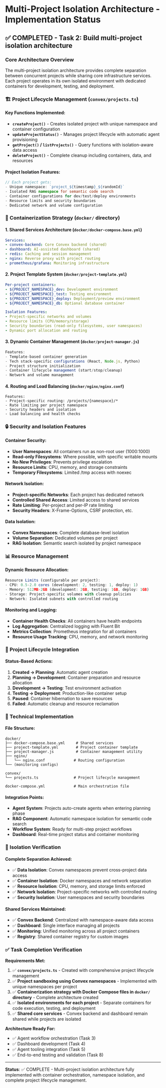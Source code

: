 # Multi-Project Isolation Architecture - Implementation Status

## ✅ COMPLETED - Task 2: Build multi-project isolation architecture

### Core Architecture Overview

The multi-project isolation architecture provides complete separation between concurrent projects while sharing core infrastructure services. Each project operates in its own isolated environment with dedicated containers for development, testing, and deployment.

### 🏗️ Project Lifecycle Management (`convex/projects.ts`)

#### Key Functions Implemented:
- **`createProject()`** - Creates isolated project with unique namespace and container configuration
- **`updateProjectStatus()`** - Manages project lifecycle with automatic agent provisioning
- **`getProject()` / `listProjects()`** - Query functions with isolation-aware data access
- **`deleteProject()`** - Complete cleanup including containers, data, and resources

#### Project Isolation Features:
```typescript
// Each project gets:
- Unique namespace: `project_${timestamp}_${randomId}`
- Isolated RAG namespace for semantic code search
- Container configurations for dev/test/deploy environments
- Resource limits and security boundaries
- Dedicated network and volume configuration
```

### 🐳 Containerization Strategy (`docker/` directory)

#### 1. **Shared Services Architecture** (`docker/docker-compose.base.yml`)
```yaml
Services:
- convex-backend: Core Convex backend (shared)
- dashboard: AI-assisted dashboard (shared)
- redis: Caching and session management
- nginx: Reverse proxy with project routing
- prometheus/grafana: Monitoring infrastructure
```

#### 2. **Project Template System** (`docker/project-template.yml`)
```yaml
Per-project containers:
- ${PROJECT_NAMESPACE}_dev: Development environment
- ${PROJECT_NAMESPACE}_test: Testing environment  
- ${PROJECT_NAMESPACE}_deploy: Deployment/preview environment
- ${PROJECT_NAMESPACE}_db: Optional database container

Isolation Features:
- Project-specific networks and volumes
- Resource limits (CPU/memory/storage)
- Security boundaries (read-only filesystems, user namespaces)
- Dynamic port allocation and routing
```

#### 3. **Dynamic Container Management** (`docker/project-manager.js`)
```javascript
Features:
- Template-based container generation
- Tech stack-specific configurations (React, Node.js, Python)
- Project structure initialization
- Container lifecycle management (start/stop/cleanup)
- Network and volume management
```

#### 4. **Routing and Load Balancing** (`docker/nginx/nginx.conf`)
```nginx
Features:
- Project-specific routing: /projects/{namespace}/*
- Rate limiting per project namespace
- Security headers and isolation
- Load balancing and health checks
```

### 🔒 Security and Isolation Features

#### Container Security:
- **User Namespaces**: All containers run as non-root user (1000:1000)
- **Read-only Filesystems**: Where possible, with specific writable mounts
- **No New Privileges**: Prevents privilege escalation
- **Resource Limits**: CPU, memory, and storage constraints
- **Temporary Filesystems**: Limited /tmp access with noexec

#### Network Isolation:
- **Project-specific Networks**: Each project has dedicated network
- **Controlled Shared Access**: Limited access to shared services
- **Rate Limiting**: Per-project and per-IP rate limiting
- **Security Headers**: X-Frame-Options, CSRF protection, etc.

#### Data Isolation:
- **Convex Namespaces**: Complete database-level isolation
- **Volume Separation**: Dedicated volumes per project
- **RAG Isolation**: Semantic search isolated by project namespace

### 📊 Resource Management

#### Dynamic Resource Allocation:
```typescript
Resource Limits (configurable per project):
- CPU: 0.5-2.0 cores (development: 2, testing: 1, deploy: 1)
- Memory: 512MB-2GB (development: 2GB, testing: 1GB, deploy: 1GB)
- Storage: Project-specific volumes with cleanup policies
- Network: Isolated subnets with controlled routing
```

#### Monitoring and Logging:
- **Container Health Checks**: All containers have health endpoints
- **Log Aggregation**: Centralized logging with Fluent Bit
- **Metrics Collection**: Prometheus integration for all containers
- **Resource Usage Tracking**: CPU, memory, and network monitoring

### 🔄 Project Lifecycle Integration

#### Status-Based Actions:
1. **Created → Planning**: Automatic agent creation
2. **Planning → Development**: Container preparation and resource allocation
3. **Development → Testing**: Test environment activation
4. **Testing → Deployment**: Production-like container setup
5. **Paused**: Container hibernation to save resources
6. **Failed**: Automatic cleanup and resource reclamation

### 🚀 Technical Implementation

#### File Structure:
```
docker/
├── docker-compose.base.yml     # Shared services
├── project-template.yml        # Project container template
├── project-manager.js          # Container management utility
├── nginx/
│   └── nginx.conf             # Routing configuration
└── (monitoring configs)

convex/
└── projects.ts                # Project lifecycle management

docker-compose.yml             # Main orchestration file
```

#### Integration Points:
- **Agent System**: Projects auto-create agents when entering planning phase
- **RAG Component**: Automatic namespace isolation for semantic code search
- **Workflow System**: Ready for multi-step project workflows
- **Dashboard**: Real-time project status and container monitoring

### 🎯 Isolation Verification

#### Complete Separation Achieved:
- ✅ **Data Isolation**: Convex namespaces prevent cross-project data access
- ✅ **Container Isolation**: Docker namespaces and network separation
- ✅ **Resource Isolation**: CPU, memory, and storage limits enforced
- ✅ **Network Isolation**: Project-specific networks with controlled routing
- ✅ **Security Isolation**: User namespaces and security boundaries

#### Shared Services Maintained:
- ✅ **Convex Backend**: Centralized with namespace-aware data access
- ✅ **Dashboard**: Single interface managing all projects
- ✅ **Monitoring**: Unified monitoring across all project containers
- ✅ **Registry**: Shared container registry for custom images

### ✅ Task Completion Verification

**Requirements Met:**
1. ✅ **`convex/projects.ts`** - Created with comprehensive project lifecycle management
2. ✅ **Project sandboxing using Convex namespaces** - Implemented with unique namespaces per project
3. ✅ **Containerization strategy with Docker Compose files in `docker/` directory** - Complete architecture created
4. ✅ **Isolated environments for each project** - Separate containers for code execution, testing, and deployment
5. ✅ **Shared core services** - Convex backend and dashboard remain shared while projects are isolated

**Architecture Ready For:**
- ✅ Agent workflow orchestration (Task 3)
- ✅ Dashboard development (Task 4)  
- ✅ Agent tooling integration (Task 5)
- ✅ End-to-end testing and validation (Task 8)

---

**Status**: ✅ COMPLETE - Multi-project isolation architecture fully implemented with container orchestration, namespace isolation, and complete project lifecycle management.
